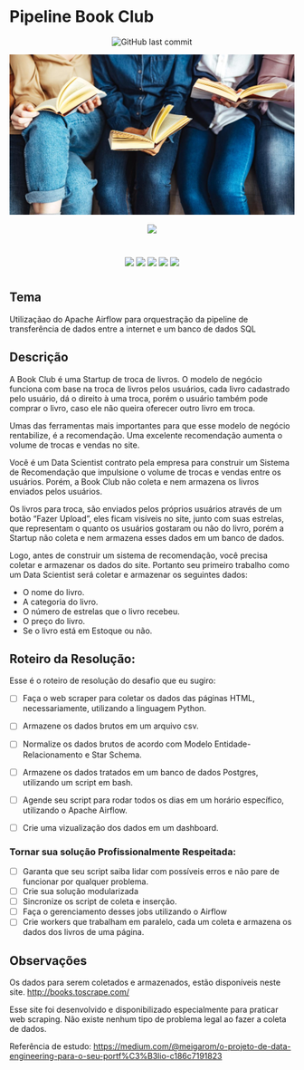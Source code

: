 # Pipeline Book Club
<p align="center">
<img alt="GitHub last commit" src="https://img.shields.io/github/last-commit/rafaelladuarte/pipeline_book_club?style=plastic">
</p>

<p align="center">
<img src="https://raw.githubusercontent.com/rafaelladuarte/pipeline_book_club/main/images/BookClub.jpg"/>
</p>

<p align="center">
<img src="https://img.shields.io/static/v1?label=Status&message=DESENVOLVIMENTO&color=yellow&style=for-the-badge"/>
</p>

#

<p align="center">
    <img src="https://img.shields.io/badge/python-3670A0?style=for-the-badge&logo=python&logoColor=ffdd54" />
    <img src="https://img.shields.io/badge/bash-%23121011.svg?style=for-the-badge&logo=gnu-bash&logoColor=white"/>
    <img src="https://img.shields.io/badge/postgres-%23316192.svg?style=for-the-badge&logo=postgresql&logoColor=white"/>
    <img src="https://img.shields.io/badge/Apache%20Airflow-%23CC342D?style=for-the-badge&logo=Apache%20Airflow&logoColor=white"/>
	<img src="https://img.shields.io/badge/docker-%230db7ed.svg?style=for-the-badge&logo=docker&logoColor=white"/>
</p>

#

## Tema

Utilizaçãao do Apache Airflow para orquestração da pipeline de transferência de dados entre a internet e um banco de dados SQL

## Descrição

A Book Club é uma Startup de troca de livros. O modelo de negócio funciona com base na troca de livros pelos usuários, cada livro cadastrado pelo usuário, dá o direito à uma troca, porém o usuário também pode comprar o livro, caso ele não queira oferecer outro livro em troca.

Umas das ferramentas mais importantes para que esse modelo de negócio rentabilize, é a recomendação. Uma excelente recomendação aumenta o volume de trocas e vendas no site.

Você é um Data Scientist contrato pela empresa para construir um Sistema de Recomendação que impulsione o volume de trocas e vendas entre os usuários. Porém, a Book Club não coleta e nem armazena os livros enviados pelos usuários.

Os livros para troca, são enviados pelos próprios usuários através de um botão “Fazer Upload”, eles ficam visíveis no site, junto com suas estrelas, que representam o quanto os usuários gostaram ou não do livro, porém a Startup não coleta e nem armazena esses dados em um banco de dados.

Logo, antes de construir um sistema de recomendação, você precisa coletar e armazenar os dados do site. Portanto seu primeiro trabalho como um Data Scientist será coletar e armazenar os seguintes dados:

* O nome do livro.
* A categoria do livro.
* O número de estrelas que o livro recebeu.
* O preço do livro.
* Se o livro está em Estoque ou não.

## Roteiro da Resolução:
Esse é o roteiro de resolução do desafio que eu sugiro:

- [ ] Faça o web scraper para coletar os dados das páginas HTML, necessariamente, utilizando a linguagem Python.
- [ ] Armazene os dados brutos em um arquivo csv.
- [ ] Normalize os dados brutos de acordo com Modelo Entidade-Relacionamento e Star Schema.
- [ ] Armazene os dados tratados em um banco de dados Postgres, utilizando um script em bash.
- [ ] Agende seu script para rodar todos os dias em um horário específico, utilizando o Apache Airflow.
- [ ] Crie uma vizualização dos dados em um dashboard.


### Tornar sua solução Profissionalmente Respeitada: 

- [ ] Garanta que seu script saiba lidar com possíveis erros e não pare de funcionar por qualquer problema. 
- [ ] Crie sua solução modularizada
- [ ] Sincronize os script de coleta e inserção.
- [ ] Faça o gerenciamento desses jobs utilizando o Airflow
- [ ] Crie workers que trabalham em paralelo, cada um coleta e armazena os dados dos livros de uma página.

## Observações 

Os dados para serem coletados e armazenados, estão disponíveis neste site. http://books.toscrape.com/

Esse site foi desenvolvido e disponibilizado especialmente para praticar web scraping. Não existe nenhum tipo de problema legal ao fazer a coleta de dados.

Referência de estudo: https://medium.com/@meigarom/o-projeto-de-data-engineering-para-o-seu-portf%C3%B3lio-c186c7191823

